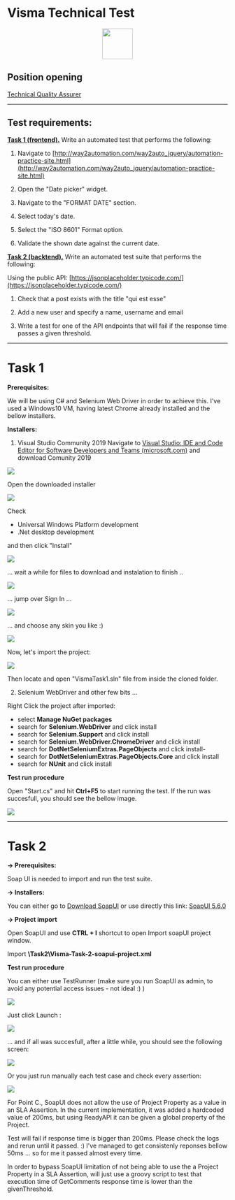 


# Visma Technical Test

<p align="center">
  <a href="https://www.visma.ro/" target="_blank">
    <img src="https://www.visma.com/contentassets/ce3e4a8f642e4f848ba78168a926d666/logohoy_ny.jpg" height="70px">
  </a>
</p>



## Position opening

<p align="left">
  <a href="https://visma.easycruit.com/vacancy/2776779/119661?iso=gb" target="_blank">
Technical Quality Assurer
  </a>
</p>

*****************


## Test requirements:

[**Task 1 (frontend).**](#task-1) Write an automated test that performs the following:

1.  Navigate to [http://way2automation.com/way2auto_jquery/automation-practice-site.html](http://way2automation.com/way2auto_jquery/automation-practice-site.html)
    
2.  Open the "Date picker" widget.
    
3.  Navigate to the "FORMAT DATE" section.
    
4.  Select today's date.
    
5.  Select the "ISO 8601" Format option.
    
6.  Validate the shown date against the current date.
    

[**Task 2 (backtend).**](#task-2) Write an automated test suite that performs the following:

Using the public API: [https://jsonplaceholder.typicode.com/](https://jsonplaceholder.typicode.com/)

1.  Check that a post exists with the title "qui est esse"
    
2.  Add a new user and specify a name, username and email
    
3.  Write a test for one of the API endpoints that will fail if the response time passes a given threshold.

*****************

# Task 1

**Prerequisites:**

We will be using C# and Selenium Web Driver in order to achieve this.
I've used a Windows10 VM, having latest Chrome already installed and the bellow installers.


**Installers:**

1. Visual Studio Community 2019
Navigate to [Visual Studio: IDE and Code Editor for Software Developers and Teams (microsoft.com)](https://visualstudio.microsoft.com/) and download Comunity 2019
<p align="left">  
    <img src="https://i.postimg.cc/vGqNRHj7/1-download-VSC-2019.png">
</p>

Open the downloaded installer 

<p align="left">  
    <img src="https://i.postimg.cc/50MmmGtg/2-download-VSC-2019.png">
</p>

Check
- Universal Windows Platform development
- .Net desktop development

and then click "Install" 

<p align="left">  
    <img src="https://i.postimg.cc/K867ZVtb/3-download-VSC-2019.png">
</p>

... wait a while for files to download and instalation to finish ..

<p align="left">  
    <img src="https://i.postimg.cc/fTbf5YMG/4-download-VSC-2019.png">
</p>
... jump over Sign In ...
<p align="left">  
    <img src="https://i.postimg.cc/V6BWZRr8/5-start-VSC-2019.png">
</p>
... and choose any skin you like :)
<p align="left">  
    <img src="https://i.postimg.cc/90mt67Zq/6-start-VSC-2019.png">
</p>
Now, let's import the project:
<p align="left">  
    <img src="https://i.postimg.cc/gjgqm2Ht/7-start-VSC-2019.png">
</p>
Then locate and open "VismaTask1.sln" file from inside the cloned folder.


2. Selenium WebDriver and other few bits ...

Right Click the project after imported:
- select **Manage NuGet packages**
- search for **Selenium.WebDriver** and click install 
- search for **Selenium.Support** and click install
- search for **Selenium.WebDriver.ChromeDriver** and click install
- search for **DotNetSeleniumExtras.PageObjects** and click install- 
- search for **DotNetSeleniumExtras.PageObjects.Core** and click install
- search for **NUnit** and click install
 


**Test run procedure**

Open "Start.cs" and hit **Ctrl+F5** to start running the test.
If the run was succesfull, you should see the bellow image.

<p align="left">  
    <img src="https://i.postimg.cc/tCmtc7TY/12-run-test-sucesfull.png">
</p>

*****************

# Task 2

**-> Prerequisites:**

Soap UI is needed to import and run the test suite.


**-> Installers:**

You can either go to [Download  SoapUI](https://www.soapui.org/downloads/soapui/) or use directly this link: <a href="https://s3.amazonaws.com/downloads.eviware/soapuios/5.6.0/SoapUI-x64-5.6.0.exe" target="_blank">
SoapUI 5.6.0
  </a>



**-> Project import**

Open SoapUI and use **CTRL + I** shortcut to open Import soapUI project window.

Import **\Task2\Visma-Task-2-soapui-project.xml**


**Test run procedure**

You can either use TestRunner (make sure you run SoapUI as admin, to avoid any potential access issues - not ideal :) )

<p align="left">  
    <img src="https://i.postimg.cc/xdGm9d0G/Test-Runner-Soap-UI.png">
</p>

Just click Launch :

<p align="left">  
    <img src="https://i.postimg.cc/8z6WnH90/Launch-Test-Runner.png">
</p>

... and if all was succesfull, after a little while, you should see the following screen:

<p align="left">  
    <img src="https://i.postimg.cc/QtXTCrt2/Test-Runner-Success.png">
</p>

Or you just run manually each test case and check every assertion:

<p align="left">  
    <img src="https://i.postimg.cc/JhCJwXW4/Soap-UI-individual-TC.png">
</p>


For Point C., SoapUI does not allow the use of Project Property as a value in an SLA Assertion.
In the current implementation, it was added a hardcoded value of 200ms, but using ReadyAPI it can be given a global property of the Project.

Test will fail if response time is bigger than 200ms. Please check the logs and rerun until it passed. :) 
I've managed to get consistenly reponses bellow 50ms ... so for me it passed almost every time.

In order to bypass SoapUI limitation of not being able to use the a Project Property in a SLA Assertion,
will just use a groovy script to test that execution time of GetComments response time is lower than the givenThreshold.
